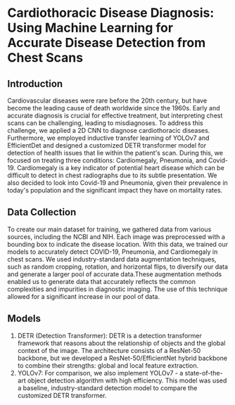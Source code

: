 # Cardiothoracic Disease Diagnosis: Using Machine Learning for Accurate Disease Detection from Chest Scans


## Introduction
Cardiovascular diseases were rare before the 20th century, but have become the leading cause of death worldwide since the 1960s. Early and accurate diagnosis is crucial for effective treatment, but interpreting chest scans can be challenging, leading to misdiagnoses. To address this challenge, we applied a 2D CNN to diagnose cardiothoracic diseases. Furthermore, we employed inductive transfer learning of YOLOv7 and EfficientDet and designed a customized DETR transformer model for detection of health issues that lie within the patient's scan. During this, we focused on treating three conditions: Cardiomegaly, Pneumonia, and Covid-19. Cardiomegaly is a key indicator of potential heart disease which can be difficult to detect in chest radiographs due to its subtle presentation. We also decided to look into Covid-19 and Pneumonia, given their prevalence in today's population and the significant impact they have on mortality rates. 

## Data Collection
To create our main dataset for training, we gathered data from various sources, including the NCBI and NIH. Each image was preprocessed with a bounding box to indicate the disease location. With this data, we trained our models to accurately detect COVID-19, Pneumonia, and Cardiomegaly in chest scans. We used industry-standard data augmentation techniques, such as random cropping, rotation, and horizontal flips, to diversify our data and generate a larger pool of accurate data.These augmentation methods enabled us to generate data that accurately reflects the common complexities and impurities in diagnostic imaging. The use of this technique allowed for a significant increase in our pool of data.

## Models
1. DETR (Detection Transformer): DETR is a detection transformer framework that reasons about the relationship of objects and the global context of the image. The architecture consists of a ResNet-50 backbone, but we developed a ResNet-50/EfficientNet hybrid backbone to combine their strengths: global and local feature extraction.
2. YOLOv7: For comparison, we also implement YOLOv7 - a state-of-the-art object detection algorithm with high efficiency. This model was used a baseline, industry-standard detection model to compare the customized DETR transformer.
